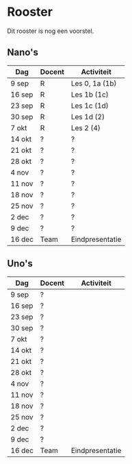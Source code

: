 # Rooster

Dit rooster is nog een voorstel.

## Nano's

Dag|Docent|Activiteit
---|---|---
9 sep|R|Les 0, 1a (1b)
16 sep|R|Les 1b (1c)
23 sep|R|Les 1c (1d)
30 sep|R|Les 1d (2)
7 okt|R|Les 2 (4)
14 okt|?|?
21 okt|?|?
28 okt|?|?
4 nov|?|?
11 nov|?|?
18 nov|?|?
25 nov|?|?
2 dec|?|?
9 dec|?|?
16 dec|Team|Eindpresentatie

## Uno's

Dag|Docent|Activiteit
---|---|---
9 sep|?|
16 sep|?|
23 sep|?|
30 sep|?|
7 okt|?|
14 okt|?|
21 okt|?|
28 okt|?|
4 nov|?|
11 nov|?|
18 nov|?|
25 nov|?|
2 dec|?|
9 dec|?|
16 dec|Team|Eindpresentatie
